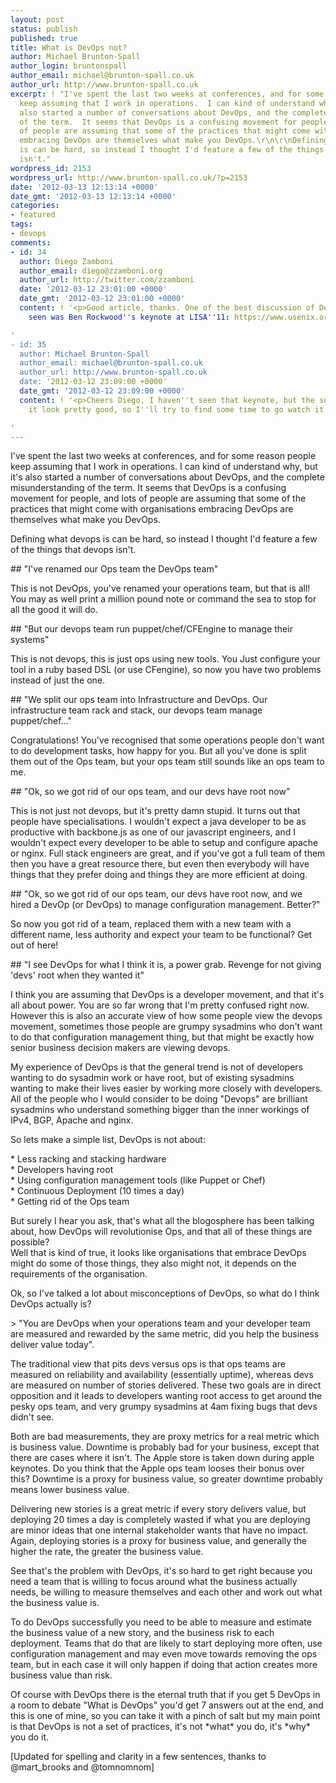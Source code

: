 ```yaml
---
layout: post
status: publish
published: true
title: What is DevOps not?
author: Michael Brunton-Spall
author_login: bruntonspall
author_email: michael@brunton-spall.co.uk
author_url: http://www.brunton-spall.co.uk
excerpt: ! "I've spent the last two weeks at conferences, and for some reason people
  keep assuming that I work in operations.  I can kind of understand why, but it's
  also started a number of conversations about DevOps, and the complete misunderstanding
  of the term.  It seems that DevOps is a confusing movement for people, and lots
  of people are assuming that some of the practices that might come with organisations
  embracing DevOps are themselves what make you DevOps.\r\n\r\nDefining what devops
  is can be hard, so instead I thought I'd feature a few of the things that devops
  isn't."
wordpress_id: 2153
wordpress_url: http://www.brunton-spall.co.uk/?p=2153
date: '2012-03-13 12:13:14 +0000'
date_gmt: '2012-03-13 12:13:14 +0000'
categories:
- featured
tags:
- devops
comments:
- id: 34
  author: Diego Zamboni
  author_email: diego@zzamboni.org
  author_url: http://twitter.com/zzamboni
  date: '2012-03-12 23:01:00 +0000'
  date_gmt: '2012-03-12 23:01:00 +0000'
  content: ! '<p>Good article, thanks. One of the best discussion of DevOps I''ve
    seen was Ben Rockwood''s keynote at LISA''11: https://www.usenix.org/blog/lisa-11-keynote-devops-transformation</p>

'
- id: 35
  author: Michael Brunton-Spall
  author_email: michael@brunton-spall.co.uk
  author_url: http://www.brunton-spall.co.uk
  date: '2012-03-12 23:09:00 +0000'
  date_gmt: '2012-03-12 23:09:00 +0000'
  content: ! '<p>Cheers Diego, I haven''t seen that keynote, but the summary makes
    it look pretty good, so I''ll try to find some time to go watch it sometime.</p>

'
---
```

<p>I've spent the last two weeks at conferences, and for some reason people keep assuming that I work in operations.  I can kind of understand why, but it's also started a number of conversations about DevOps, and the complete misunderstanding of the term.  It seems that DevOps is a confusing movement for people, and lots of people are assuming that some of the practices that might come with organisations embracing DevOps are themselves what make you DevOps.</p>
<p>Defining what devops is can be hard, so instead I thought I'd feature a few of the things that devops isn't.<a id="more"></a><a id="more-2153"></a></p>
<!--more-->

<p>## "I've renamed our Ops team the DevOps team"</p>
<p>This is not DevOps, you've renamed your operations team, but that is all!  You may as well print a million pound note or command the sea to stop for all the good it will do.</p>
<p>## "But our devops team run puppet/chef/CFEngine to manage their systems"</p>
<p>This is not devops, this is just ops using new tools.  You Just configure your tool in a ruby based DSL (or use CFengine), so now you have two problems instead of just the one.</p>
<p>## "We split our ops team into Infrastructure and DevOps.  Our infrastructure team rack and stack, our devops team manage puppet/chef..."</p>
<p>Congratulations! You've recognised that some operations people don't want to do development tasks, how happy for you. But all you've done is split them out of the Ops team, but your ops team still sounds like an ops team to me.</p>
<p>## "Ok, so we got rid of our ops team, and our devs have root now"</p>
<p>This is not just not devops, but it's pretty damn stupid.  It turns out that people have specialisations.  I wouldn't expect a java developer to be as productive with backbone.js as one of our javascript engineers, and I wouldn't expect every developer to be able to setup and configure apache or nginx.  Full stack engineers are great, and if you've got a full team of them then you have a great resource there, but even then everybody will have things that they prefer doing and things they are more efficient at doing.</p>
<p>## "Ok, so we got rid of our ops team, our devs have root now, and we hired a DevOp (or DevOps) to manage configuration management. Better?"</p>
<p>So now you got rid of a team, replaced them with a new team with a different name, less authority and expect your team to be functional?  Get out of here!</p>
<p>## "I see DevOps for what I think it is, a power grab. Revenge for not giving 'devs' root when they wanted it"</p>
<p>I think you are assuming that DevOps is a developer movement, and that it's all about power.  You are so far wrong that I'm pretty confused right now.  However this is also an accurate view of how some people view the devops movement, sometimes those people are grumpy sysadmins who don't want to do that configuration management thing, but that might be exactly how senior business decision makers are viewing devops.</p>
<p>My experience of DevOps is that the general trend is not of developers wanting to do sysadmin work or have root, but of existing sysadmins wanting to make their lives easier by working more closely with developers.  All of the people who I would consider to be doing "Devops" are brilliant sysadmins who understand something bigger than the inner workings of IPv4, BGP, Apache and nginx.</p>
<p>So lets make a simple list, DevOps is not about:</p>
<p> * Less racking and stacking hardware<br />
 * Developers having root<br />
 * Using configuration management tools (like Puppet or Chef)<br />
 * Continuous Deployment (10 times a day)<br />
 * Getting rid of the Ops team</p>
<p>But surely I hear you ask, that's what all the blogosphere has been talking about, how DevOps will revolutionise Ops, and that all of these things are possible?<br />
Well that is kind of true, it looks like organisations that embrace DevOps might do some of those things, they also might not, it depends on the requirements of the organisation.</p>
<p>Ok, so I've talked a lot about misconceptions of DevOps, so what do I think DevOps actually is?</p>
<p>> "You are DevOps when your operations team and your developer team are measured and rewarded by the same metric, did you help the business deliver value today".</p>
<p>The traditional view that pits devs versus ops is that ops teams are measured on reliability and availability (essentially uptime), whereas devs are measured on number of stories delivered.  These two goals are in direct opposition and it leads to developers wanting root access to get around the pesky ops team, and very grumpy sysadmins at 4am fixing bugs that devs didn't see.</p>
<p>Both are bad measurements, they are proxy metrics for a real metric which is business value.  Downtime is probably bad for your business, except that there are cases where it isn't.  The Apple store is taken down during apple keynotes.  Do you think that the Apple ops team looses their bonus over this?  Downtime is a proxy for business value, so greater downtime probably means lower business value.</p>
<p>Delivering new stories is a great metric if every story delivers value, but deploying 20 times a day is completely wasted if what you are deploying are minor ideas that one internal stakeholder wants that have no impact.  Again, deploying stories is a proxy for business value, and generally the higher the rate, the greater the business value.</p>
<p>See that's the problem with DevOps, it's so hard to get right because you need a team that is willing to focus around what the business actually needs, be willing to measure themselves and each other and work out what the business value is.</p>
<p>To do DevOps successfully you need to be able to measure and estimate the business value of a new story, and the business risk to each deployment.  Teams that do that are likely to start deploying more often, use configuration management and may even move towards removing the ops team, but in each case it will only happen if doing that action creates more business value than risk.</p>
<p>Of course with DevOps there is the eternal truth that if you get 5 DevOps in a room to debate "What is DevOps" you'd get 7 answers out at the end, and this is one of mine, so you can take it with a pinch of salt but my main point is that DevOps is not a set of practices, it's not *what* you do, it's *why* you do it.</p>
<p>[Updated for spelling and clarity in a few sentences, thanks to @mart_brooks and @tomnomnom]</p>
